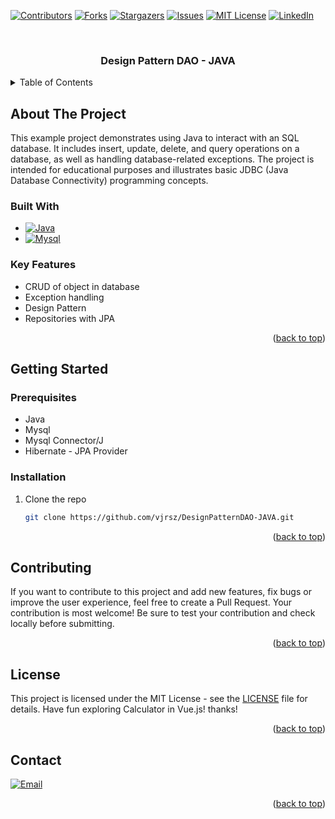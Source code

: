 <a name="readme-top"></a>



[![Contributors][contributors-shield]][contributors-url]
[![Forks][forks-shield]][forks-url]
[![Stargazers][stars-shield]][stars-url]
[![Issues][issues-shield]][issues-url]
[![MIT License][license-shield]][license-url]
[![LinkedIn][linkedin-shield]][linkedin-url]



<!-- PROJECT LOGO -->
<br />
<div align="center">

<h3 align="center">Design Pattern DAO - JAVA</h3>

</div>

<!-- TABLE OF CONTENTS -->
<details>
  <summary>Table of Contents</summary>
  <ol>
    <li>
      <a href="#about-the-project">About The Project</a>
      <ul>
        <li><a href="#built-with">Built With</a></li>
        <li><a href="#key-features">Key Features</a></li>
      </ul>
    </li>
    <li>
      <a href="#getting-started">Getting Started</a>
      <ul>
        <li><a href="#prerequisites">Prerequisites</a></li>
        <li><a href="#installation">Installation</a></li>
      </ul>
    </li>
    <li><a href="#usage">Usage</a></li>
    <li><a href="#contributing">Contributing</a></li>
    <li><a href="#license">License</a></li>
    <li><a href="#contact">Contact</a></li>
  </ol>
</details>



<!-- ABOUT THE PROJECT -->
## About The Project

This example project demonstrates using Java to interact with an SQL database. It includes insert, update, delete, and query operations on a database, as well as handling database-related exceptions. The project is intended for educational purposes and illustrates basic JDBC (Java Database Connectivity) programming concepts.



### Built With

* [![Java][Java]][Java-url]
* [![Mysql][Mysql]][Mysql-url]




### Key Features

<ul>
  <li>CRUD of object in database</li>
  <li>Exception handling</li>
  <li>Design Pattern</li>
  <li>Repositories with JPA</li>
</ul>

<p align="right">(<a href="#readme-top">back to top</a>)</p>



<!-- GETTING STARTED -->
## Getting Started

### Prerequisites

* Java
* Mysql
* Mysql Connector/J
* Hibernate - JPA Provider

### Installation

1. Clone the repo
   ```sh
   git clone https://github.com/vjrsz/DesignPatternDAO-JAVA.git
   ```

<p align="right">(<a href="#readme-top">back to top</a>)</p>


<!-- CONTRIBUTING -->
## Contributing

If you want to contribute to this project and add new features, fix bugs or improve the user experience, feel free to create a Pull Request. Your contribution is most welcome! Be sure to test your contribution and check locally before submitting.

<p align="right">(<a href="#readme-top">back to top</a>)</p>



<!-- LICENSE -->
## License

This project is licensed under the MIT License - see the <a href="./LICENSE">LICENSE</a> file for details.
Have fun exploring Calculator in Vue.js! thanks!

<p align="right">(<a href="#readme-top">back to top</a>)</p>



<!-- CONTACT -->
## Contact
[![Email][email]][email-url]

<p align="right">(<a href="#readme-top">back to top</a>)</p>



<!-- MARKDOWN LINKS & IMAGES -->
<!-- https://www.markdownguide.org/basic-syntax/#reference-style-links -->
[contributors-shield]: https://img.shields.io/github/contributors/vjrsz/DesignPatternDAO-JAVA.svg?style=for-the-badge
[contributors-url]: https://github.com/vjrsz/DesignPatternDAO-JAVA/graphs/contributors
[forks-shield]: https://img.shields.io/github/forks/vjrsz/DesignPatternDAO-JAVA.svg?style=for-the-badge
[forks-url]: https://github.com/vjrsz/DesignPatternDAO-JAVA/network/members
[stars-shield]: https://img.shields.io/github/stars/vjrsz/DesignPatternDAO-JAVA.svg?style=for-the-badge
[stars-url]: https://github.com/vjrsz/DesignPatternDAO-JAVA/stargazers
[issues-shield]: https://img.shields.io/github/issues/vjrsz/DesignPatternDAO-JAVA.svg?style=for-the-badge
[issues-url]: https://github.com/vjrsz/DesignPatternDAO-JAVA/issues
[license-shield]: https://img.shields.io/github/license/vjrsz/DesignPatternDAO-JAVA.svg?style=for-the-badge
[license-url]: https://github.com/vjrsz/DesignPatternDAO-JAVA/blob/master/LICENSE.txt
[linkedin-shield]: https://img.shields.io/badge/-LinkedIn-black.svg?style=for-the-badge&logo=linkedin&colorB=555
[linkedin-url]: https://linkedin.com/in/vjrsz
[email]: https://img.shields.io/badge/Email-000000?style=for-the-badge&logo=gmail&logoColor=white
[email-url]: mailto:vjrszx@gmail.com

[product-screenshot]: images/screenshot.png

[Java]: https://img.shields.io/badge/Java-20232A?style=for-the-badge&logo=openjdk&logoColor=61DAFB
[Java-url]: https://www.java.com/pt-BR/
[Mysql]: https://img.shields.io/badge/Mysql-20232A?style=for-the-badge&logo=Mysql&logoColor=61DAFB
[Mysql-url]: https://www.mysql.com